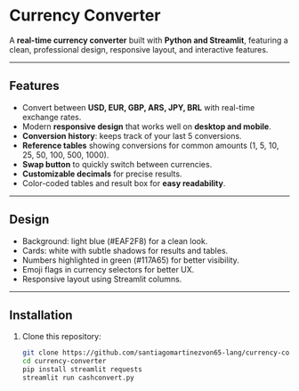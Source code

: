 #  Currency Converter

A **real-time currency converter** built with **Python and Streamlit**, featuring a clean, professional design, responsive layout, and interactive features.

---

##  Features

- Convert between **USD, EUR, GBP, ARS, JPY, BRL** with real-time exchange rates.
- Modern **responsive design** that works well on **desktop and mobile**.
- **Conversion history**: keeps track of your last 5 conversions.
- **Reference tables** showing conversions for common amounts (1, 5, 10, 25, 50, 100, 500, 1000).
- **Swap button** to quickly switch between currencies.
- **Customizable decimals** for precise results.
- Color-coded tables and result box for **easy readability**.

---

##  Design

- Background: light blue (#EAF2F8) for a clean look.
- Cards: white with subtle shadows for results and tables.
- Numbers highlighted in green (#117A65) for better visibility.
- Emoji flags in currency selectors for better UX.
- Responsive layout using Streamlit columns.

---

##  Installation

1. Clone this repository:
   ```bash
   git clone https://github.com/santiagomartinezvon65-lang/currency-converter.git
   cd currency-converter
   pip install streamlit requests
   streamlit run cashconvert.py
   ```
